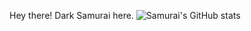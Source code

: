 Hey there! Dark Samurai here.
![Samurai's GitHub stats](https://github-readme-stats.vercel.app/api?username=ninja7-bot&show_icons=true&theme=dracula)

